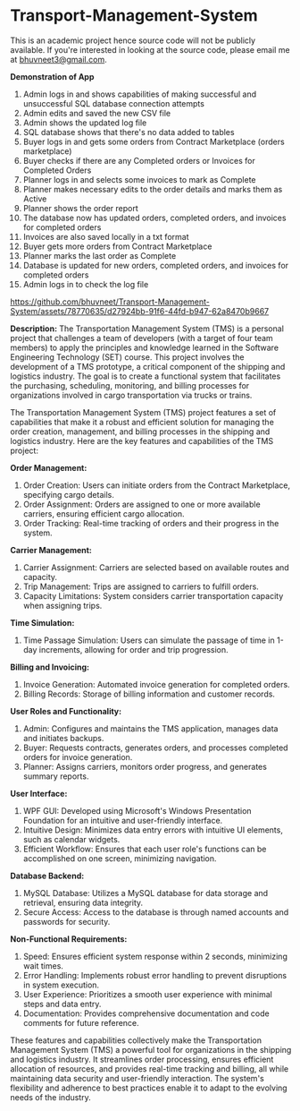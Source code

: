 # Transport-Management-System

This is an academic project hence source code will not be publicly available. If you're interested in looking at the source code, please email me at bhuvneet3@gmail.com.

<b>Demonstration of App</b>
1. Admin logs in and shows capabilities of making successful and unsuccessful SQL database connection attempts
2. Admin edits and saved the new CSV file
3. Admin shows the updated log file
4. SQL database shows that there's no data added to tables
5. Buyer logs in and gets some orders from Contract Marketplace (orders marketplace)
6. Buyer checks if there are any Completed orders or Invoices for Completed Orders
7. Planner logs in and selects some invoices to mark as Complete
8. Planner makes necessary edits to the order details and marks them as Active
9. Planner shows the order report
10. The database now has updated orders, completed orders, and invoices for completed orders
11. Invoices are also saved locally in a txt format
12. Buyer gets more orders from Contract Marketplace
13. Planner marks the last order as Complete
14. Database is updated for new orders, completed orders, and invoices for completed orders
15. Admin logs in to check the log file

https://github.com/bhuvneet/Transport-Management-System/assets/78770635/d27924bb-91f6-44fd-b947-62a8470b9667

<b>Description:</b>
The Transportation Management System (TMS) is a personal project that challenges a team of developers (with a target of four team members) to apply the principles and knowledge learned in the Software Engineering Technology (SET) course. This project involves the development of a TMS prototype, a critical component of the shipping and logistics industry. The goal is to create a functional system that facilitates the purchasing, scheduling, monitoring, and billing processes for organizations involved in cargo transportation via trucks or trains.

The Transportation Management System (TMS) project features a set of capabilities that make it a robust and efficient solution for managing the order creation, management, and billing processes in the shipping and logistics industry. Here are the key features and capabilities of the TMS project:

<b>Order Management:</b>
1. Order Creation: Users can initiate orders from the Contract Marketplace, specifying cargo details.
2. Order Assignment: Orders are assigned to one or more available carriers, ensuring efficient cargo allocation.
3. Order Tracking: Real-time tracking of orders and their progress in the system.

<b>Carrier Management:</b>
1. Carrier Assignment: Carriers are selected based on available routes and capacity.
2. Trip Management: Trips are assigned to carriers to fulfill orders.
3. Capacity Limitations: System considers carrier transportation capacity when assigning trips.

<b>Time Simulation:</b>
1. Time Passage Simulation: Users can simulate the passage of time in 1-day increments, allowing for order and trip progression.

<b>Billing and Invoicing:</b>
1. Invoice Generation: Automated invoice generation for completed orders.
2. Billing Records: Storage of billing information and customer records.

<b>User Roles and Functionality:</b>
1. Admin: Configures and maintains the TMS application, manages data and initiates backups.
2. Buyer: Requests contracts, generates orders, and processes completed orders for invoice generation.
3. Planner: Assigns carriers, monitors order progress, and generates summary reports.

<b>User Interface:</b>
1. WPF GUI: Developed using Microsoft's Windows Presentation Foundation for an intuitive and user-friendly interface.
2. Intuitive Design: Minimizes data entry errors with intuitive UI elements, such as calendar widgets.
3. Efficient Workflow: Ensures that each user role's functions can be accomplished on one screen, minimizing navigation.

<b>Database Backend:</b>
1. MySQL Database: Utilizes a MySQL database for data storage and retrieval, ensuring data integrity.
2. Secure Access: Access to the database is through named accounts and passwords for security.

<b>Non-Functional Requirements:</b>
1. Speed: Ensures efficient system response within 2 seconds, minimizing wait times.
2. Error Handling: Implements robust error handling to prevent disruptions in system execution.
3. User Experience: Prioritizes a smooth user experience with minimal steps and data entry.
4. Documentation: Provides comprehensive documentation and code comments for future reference.


These features and capabilities collectively make the Transportation Management System (TMS) a powerful tool for organizations in the shipping and logistics industry. It streamlines order processing, ensures efficient allocation of resources, and provides real-time tracking and billing, all while maintaining data security and user-friendly interaction. The system's flexibility and adherence to best practices enable it to adapt to the evolving needs of the industry.
